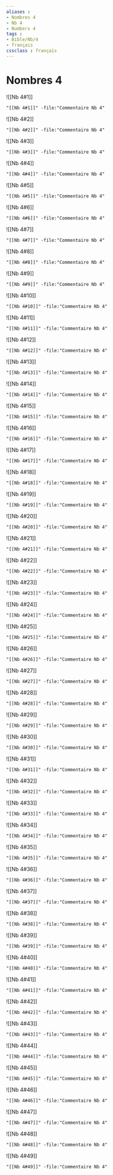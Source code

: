 ```yaml
---
aliases : 
- Nombres 4
- Nb 4
- Numbers 4
tags : 
- Bible/Nb/4
- français
cssclass : français
---
```


# Nombres 4

![[Nb 4#1]]

```query
"[[Nb 4#1]]" -file:"Commentaire Nb 4"
```

![[Nb 4#2]]

```query
"[[Nb 4#2]]" -file:"Commentaire Nb 4"
```

![[Nb 4#3]]

```query
"[[Nb 4#3]]" -file:"Commentaire Nb 4"
```

![[Nb 4#4]]

```query
"[[Nb 4#4]]" -file:"Commentaire Nb 4"
```

![[Nb 4#5]]

```query
"[[Nb 4#5]]" -file:"Commentaire Nb 4"
```

![[Nb 4#6]]

```query
"[[Nb 4#6]]" -file:"Commentaire Nb 4"
```

![[Nb 4#7]]

```query
"[[Nb 4#7]]" -file:"Commentaire Nb 4"
```

![[Nb 4#8]]

```query
"[[Nb 4#8]]" -file:"Commentaire Nb 4"
```

![[Nb 4#9]]

```query
"[[Nb 4#9]]" -file:"Commentaire Nb 4"
```

![[Nb 4#10]]

```query
"[[Nb 4#10]]" -file:"Commentaire Nb 4"
```

![[Nb 4#11]]

```query
"[[Nb 4#11]]" -file:"Commentaire Nb 4"
```

![[Nb 4#12]]

```query
"[[Nb 4#12]]" -file:"Commentaire Nb 4"
```

![[Nb 4#13]]

```query
"[[Nb 4#13]]" -file:"Commentaire Nb 4"
```

![[Nb 4#14]]

```query
"[[Nb 4#14]]" -file:"Commentaire Nb 4"
```

![[Nb 4#15]]

```query
"[[Nb 4#15]]" -file:"Commentaire Nb 4"
```

![[Nb 4#16]]

```query
"[[Nb 4#16]]" -file:"Commentaire Nb 4"
```

![[Nb 4#17]]

```query
"[[Nb 4#17]]" -file:"Commentaire Nb 4"
```

![[Nb 4#18]]

```query
"[[Nb 4#18]]" -file:"Commentaire Nb 4"
```

![[Nb 4#19]]

```query
"[[Nb 4#19]]" -file:"Commentaire Nb 4"
```

![[Nb 4#20]]

```query
"[[Nb 4#20]]" -file:"Commentaire Nb 4"
```

![[Nb 4#21]]

```query
"[[Nb 4#21]]" -file:"Commentaire Nb 4"
```

![[Nb 4#22]]

```query
"[[Nb 4#22]]" -file:"Commentaire Nb 4"
```

![[Nb 4#23]]

```query
"[[Nb 4#23]]" -file:"Commentaire Nb 4"
```

![[Nb 4#24]]

```query
"[[Nb 4#24]]" -file:"Commentaire Nb 4"
```

![[Nb 4#25]]

```query
"[[Nb 4#25]]" -file:"Commentaire Nb 4"
```

![[Nb 4#26]]

```query
"[[Nb 4#26]]" -file:"Commentaire Nb 4"
```

![[Nb 4#27]]

```query
"[[Nb 4#27]]" -file:"Commentaire Nb 4"
```

![[Nb 4#28]]

```query
"[[Nb 4#28]]" -file:"Commentaire Nb 4"
```

![[Nb 4#29]]

```query
"[[Nb 4#29]]" -file:"Commentaire Nb 4"
```

![[Nb 4#30]]

```query
"[[Nb 4#30]]" -file:"Commentaire Nb 4"
```

![[Nb 4#31]]

```query
"[[Nb 4#31]]" -file:"Commentaire Nb 4"
```

![[Nb 4#32]]

```query
"[[Nb 4#32]]" -file:"Commentaire Nb 4"
```

![[Nb 4#33]]

```query
"[[Nb 4#33]]" -file:"Commentaire Nb 4"
```

![[Nb 4#34]]

```query
"[[Nb 4#34]]" -file:"Commentaire Nb 4"
```

![[Nb 4#35]]

```query
"[[Nb 4#35]]" -file:"Commentaire Nb 4"
```

![[Nb 4#36]]

```query
"[[Nb 4#36]]" -file:"Commentaire Nb 4"
```

![[Nb 4#37]]

```query
"[[Nb 4#37]]" -file:"Commentaire Nb 4"
```

![[Nb 4#38]]

```query
"[[Nb 4#38]]" -file:"Commentaire Nb 4"
```

![[Nb 4#39]]

```query
"[[Nb 4#39]]" -file:"Commentaire Nb 4"
```

![[Nb 4#40]]

```query
"[[Nb 4#40]]" -file:"Commentaire Nb 4"
```

![[Nb 4#41]]

```query
"[[Nb 4#41]]" -file:"Commentaire Nb 4"
```

![[Nb 4#42]]

```query
"[[Nb 4#42]]" -file:"Commentaire Nb 4"
```

![[Nb 4#43]]

```query
"[[Nb 4#43]]" -file:"Commentaire Nb 4"
```

![[Nb 4#44]]

```query
"[[Nb 4#44]]" -file:"Commentaire Nb 4"
```

![[Nb 4#45]]

```query
"[[Nb 4#45]]" -file:"Commentaire Nb 4"
```

![[Nb 4#46]]

```query
"[[Nb 4#46]]" -file:"Commentaire Nb 4"
```

![[Nb 4#47]]

```query
"[[Nb 4#47]]" -file:"Commentaire Nb 4"
```

![[Nb 4#48]]

```query
"[[Nb 4#48]]" -file:"Commentaire Nb 4"
```

![[Nb 4#49]]

```query
"[[Nb 4#49]]" -file:"Commentaire Nb 4"
```

